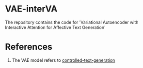 # VAE-interVA
The repository contains the code for 'Variational Autoencoder with Interactive Attention for Affective Text Generation'


# References
1. The VAE model refers to [controlled-text-generation](https://github.com/wiseodd/controlled-text-generation)
